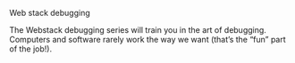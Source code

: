 Web stack debugging

The Webstack debugging series will train you in the art of debugging. Computers and software rarely work the way we want (that’s the “fun” part of the job!).